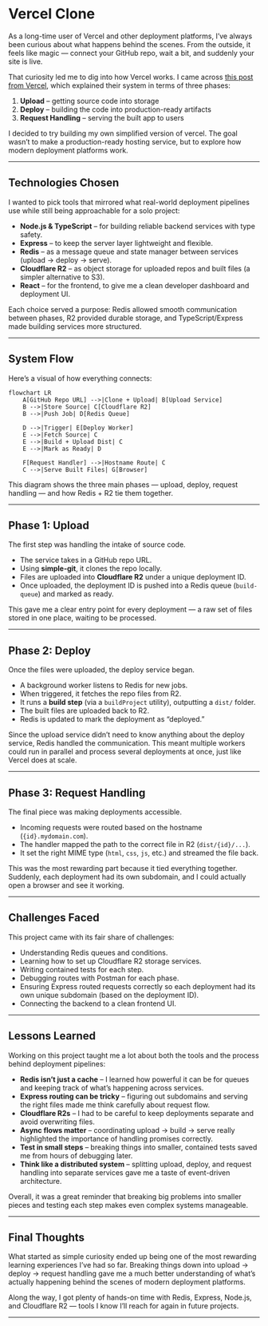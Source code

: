 # Vercel Clone  

As a long-time user of Vercel and other deployment platforms, I’ve always been curious about what happens behind the scenes. From the outside, it feels like magic — connect your GitHub repo, wait a bit, and suddenly your site is live.  

That curiosity led me to dig into how Vercel works. I came across [this post from Vercel](https://vercel.com/blog/behind-the-scenes-of-vercels-infrastructure), which explained their system in terms of three phases:  

1. **Upload** – getting source code into storage  
2. **Deploy** – building the code into production-ready artifacts  
3. **Request Handling** – serving the built app to users  

I decided to try building my own simplified version of vercel. The goal wasn’t to make a production-ready hosting service, but to explore how modern deployment platforms work.

---

## Technologies Chosen  

I wanted to pick tools that mirrored what real-world deployment pipelines use while still being approachable for a solo project:  

- **Node.js & TypeScript** – for building reliable backend services with type safety.  
- **Express** – to keep the server layer lightweight and flexible.  
- **Redis** – as a message queue and state manager between services (upload → deploy → serve).  
- **Cloudflare R2** – as object storage for uploaded repos and built files (a simpler alternative to S3).  
- **React** – for the frontend, to give me a clean developer dashboard and deployment UI.  

Each choice served a purpose: Redis allowed smooth communication between phases, R2 provided durable storage, and TypeScript/Express made building services more structured.  

---

## System Flow  

Here’s a visual of how everything connects:  

```mermaid
flowchart LR
    A[GitHub Repo URL] -->|Clone + Upload| B[Upload Service]
    B -->|Store Source| C[Cloudflare R2]
    B -->|Push Job| D[Redis Queue]

    D -->|Trigger| E[Deploy Worker]
    E -->|Fetch Source| C
    E -->|Build + Upload Dist| C
    E -->|Mark as Ready| D

    F[Request Handler] -->|Hostname Route| C
    C -->|Serve Built Files| G[Browser]
```
This diagram shows the three main phases — upload, deploy, request handling — and how Redis + R2 tie them together.

---

## Phase 1: Upload  

The first step was handling the intake of source code.  

- The service takes in a GitHub repo URL.  
- Using **simple-git**, it clones the repo locally.  
- Files are uploaded into **Cloudflare R2** under a unique deployment ID.  
- Once uploaded, the deployment ID is pushed into a Redis queue (`build-queue`) and marked as ready.  

This gave me a clear entry point for every deployment — a raw set of files stored in one place, waiting to be processed.  

---

## Phase 2: Deploy  

Once the files were uploaded, the deploy service began.  

- A background worker listens to Redis for new jobs.  
- When triggered, it fetches the repo files from R2.  
- It runs a **build step** (via a `buildProject` utility), outputting a `dist/` folder.  
- The built files are uploaded back to R2.  
- Redis is updated to mark the deployment as “deployed.”  

Since the upload service didn’t need to know anything about the deploy service, Redis handled the communication. This meant multiple workers could run in parallel and process several deployments at once, just like Vercel does at scale.  

---

## Phase 3: Request Handling  

The final piece was making deployments accessible.  

- Incoming requests were routed based on the hostname (`{id}.mydomain.com`).  
- The handler mapped the path to the correct file in R2 (`dist/{id}/...`).  
- It set the right MIME type (`html`, `css`, `js`, etc.) and streamed the file back.  

This was the most rewarding part because it tied everything together. Suddenly, each deployment had its own subdomain, and I could actually open a browser and see it working.  

---

## Challenges Faced

This project came with its fair share of challenges:  

- Understanding Redis queues and conditions.
- Learning how to set up Cloudflare R2 storage services.
- Writing contained tests for each step.
- Debugging routes with Postman for each phase.
- Ensuring Express routed requests correctly so each deployment had its own unique subdomain (based on the deployment ID).
- Connecting the backend to a clean frontend UI.
  
---

## Lessons Learned  

Working on this project taught me a lot about both the tools and the process behind deployment pipelines:  

- **Redis isn’t just a cache** – I learned how powerful it can be for queues and keeping track of what’s happening across services.  
- **Express routing can be tricky** – figuring out subdomains and serving the right files made me think carefully about request flow.  
- **Cloudflare R2s** – I had to be careful to keep deployments separate and avoid overwriting files.  
- **Async flows matter** – coordinating upload → build → serve really highlighted the importance of handling promises correctly.  
- **Test in small steps** – breaking things into smaller, contained tests saved me from hours of debugging later.  
- **Think like a distributed system** – splitting upload, deploy, and request handling into separate services gave me a taste of event-driven architecture.  

Overall, it was a great reminder that breaking big problems into smaller pieces and testing each step makes even complex systems manageable.

---

## Final Thoughts  

What started as simple curiosity ended up being one of the most rewarding learning experiences I’ve had so far.
Breaking things down into upload → deploy → request handling gave me a much better understanding of what’s actually happening behind the scenes of modern deployment platforms. 

Along the way, I got plenty of hands-on time with Redis, Express, Node.js, and Cloudflare R2 — tools I know I’ll reach for again in future projects.

---
